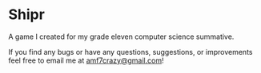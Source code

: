 # Shipr
A game I created for my grade eleven computer science summative.

If you find any bugs or have any questions, suggestions, or improvements feel free to email me at amf7crazy@gmail.com!
